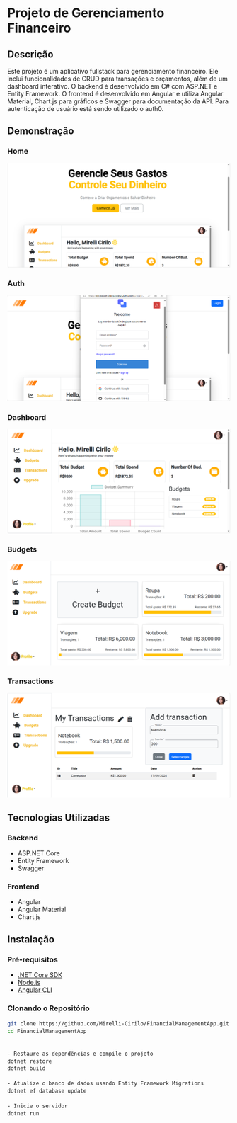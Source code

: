 # Projeto de Gerenciamento Financeiro

## Descrição
Este projeto é um aplicativo fullstack para gerenciamento financeiro. Ele inclui funcionalidades de CRUD para transações e orçamentos, além de um dashboard interativo.
O backend é desenvolvido em C# com ASP.NET e Entity Framework. O frontend é desenvolvido em Angular e utiliza Angular Material, Chart.js para gráficos e 
Swagger para documentação da API. Para autenticação de usuário está sendo utilizado o auth0.

## Demonstração

### Home
![Adicionar Transação](AngularFrontEnd/images/home.png)

### Auth
![Auth](AngularFrontEnd/images/auth.png)

### Dashboard
![Dashboard](AngularFrontEnd/images/dashboard.png)

### Budgets
![Budgets](AngularFrontEnd/images/budgets.png)

### Transactions
![Transactions](AngularFrontEnd/images/transacoes.png)

## Tecnologias Utilizadas

### Backend
- ASP.NET Core
- Entity Framework
- Swagger

### Frontend
- Angular
- Angular Material
- Chart.js

## Instalação

### Pré-requisitos
- [.NET Core SDK](https://dotnet.microsoft.com/download)
- [Node.js](https://nodejs.org/)
- [Angular CLI](https://angular.io/cli)

### Clonando o Repositório
```sh
git clone https://github.com/Mirelli-Cirilo/FinancialManagementApp.git
cd FinancialManagementApp


- Restaure as dependências e compile o projeto
dotnet restore
dotnet build

- Atualize o banco de dados usando Entity Framework Migrations
dotnet ef database update

- Inicie o servidor
dotnet run
